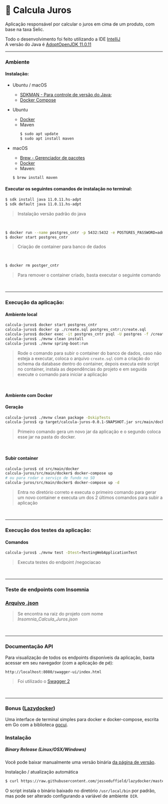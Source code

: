# :currency_exchange: Calcula Juros

Aplicação responsável por calcular o juros em cima de um produto, com base na taxa Selic.

Todo o desenvolvimento foi feito utilizando a IDE [IntelliJ](https://www.jetbrains.com/pt-br/idea/)
<br/>
A versão do Java é [AdoptOpenJDK 11.0.11](https://adoptopenjdk.net/) 

----

### Ambiente
#### Instalação:
- Ubuntu / macOS
  - [SDKMAN - Para controle de versão do Java](https://sdkman.io/install);
  - [Docker Compose](https://docs.docker.com/compose/install/)

- Ubuntu 
  - [Docker](https://docs.docker.com/engine/install/ubuntu/)
  - Maven
    ```bash
    $ sudo apt update
    $ sudo apt install maven
    ```

- macOS
    - [Brew - Gerenciador de pacotes](https://brew.sh/index_pt-br)
    - [Docker](https://docs.docker.com/docker-for-mac/install/)
    - Maven:
    ```bash
    $ brew install maven
    ```
#### Executar os seguintes comandos de instalação no terminal:
```bash
$ sdk install java 11.0.11.hs-adpt
$ sdk default java 11.0.11.hs-adpt
```
>Instalação versão padrão do java

<br/>

```bash
$ docker run --name postgres_cntr -p 5432:5432 -e POSTGRES_PASSWORD=admin -d postgres  
$ docker start postgres_cntr
```
>Criação de container para banco de dados

<br/>

```bash
$ docker rm postger_cntr
```
>Para remover o container criado, basta executar o seguinte comando

<br/>

----

### Execução da aplicação:
#### Ambiente local
```bash
calcula-juros$ docker start postgres_cntr
calcula-juros$ docker cp ./create.sql postgres_cntr:/create.sql
calcula-juros$ docker exec -it postgres_cntr psql -U postgres -f /create.sq
calcula-juros$ ./mvnw clean install
calcula-juros$ ./mvnw spring-boot:run
```
>Rode o comando para subir o container do banco de dados, caso não esteja a executar, coloca o arquivo `create.sql` com a criação do schema da database dentro do container, depois executa este script no container, instala as dependências do projeto e em seguida execute o comando para iniciar a aplicação

<br/>

#### Ambiente com Docker
#### Geração
```bash
calcula-juros$ ./mvnw clean package -DskipTests
calcula-juros$ cp target/calcula-juros-0.0.1-SNAPSHOT.jar src/main/docker
```
> Primeiro comando gera um novo jar da aplicação e o segundo coloca esse jar na pasta do docker.

<br/>

#### Subir container
```bash
calcula-juros$ cd src/main/docker
calcula-juros/src/main/docker$ docker-compose up
# ou para rodar o serviço de fundo no SO
calcula-juros/src/main/docker$ docker-compose up -d
```
> Entra no diretório correto e executa o primeiro comando para gerar um novo container e executa um dos 2 últimos comandos para subir a aplicação

<br/>

----

### Execução dos testes da aplicação:
#### Comandos
```bash
calcula-juros$ ./mvnw test -Dtest=TestingWebApplicationTest
```
>Executa testes do endpoint /negociacao

<br/>

----

### Teste de endpoints com Insomnia
### [Arquivo .json](https://github.com/douglas-martins/calcula-juros/blob/main/Insomnia_Calcula_Juros.json)
> Se encontra na raiz do projeto com nome _Insomnia_Calcula_Juros.json_

<br/>

----

### Documentação API
Para visualização de todos os endpoints disponíveis da aplicação, basta acessar em seu navegador (com a aplicação de pé):

`http://localhost:8080/swagger-ui/index.html`
>Foi utilizado o [Swagger 2](https://swagger.io/specification/v2/)

<br/>

----

### Bonus ([Lazydocker](https://github.com/jesseduffield/lazydocker))
Uma interface de terminal simples para docker e docker-compose, escrita em Go com a biblioteca [gocui](https://github.com/jroimartin/gocui 'gocui').
### Instalação

##### Binary Release (Linux/OSX/Windows)

Você pode baixar manualmente uma versão binária [da página de versão](https://github.com/jesseduffield/lazydocker/releases).

Instalação / atualização automática

```sh
$ curl https://raw.githubusercontent.com/jesseduffield/lazydocker/master/scripts/install_update_linux.sh | bash
```

O script instala o binário baixado no diretório `/usr/local/bin` por padrão, mas pode ser alterado configurando a variável de ambiente` DIR`.
